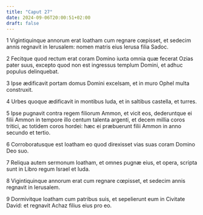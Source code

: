 ```yaml
---
title: "Caput 27"
date: 2024-09-06T20:00:51+02:00
draft: false
---
```



1 Vigintiquinque annorum erat Ioatham cum regnare cœpisset, et sedecim annis regnavit in Ierusalem: nomen matris eius Ierusa filia Sadoc.

2 Fecitque quod rectum erat coram Domino iuxta omnia quæ fecerat Ozias pater suus, excepto quod non est ingressus templum Domini, et adhuc populus delinquebat.

3 Ipse ædificavit portam domus Domini excelsam, et in muro Ophel multa construxit.

4 Urbes quoque ædificavit in montibus Iuda, et in saltibus castella, et turres.

5 Ipse pugnavit contra regem filiorum Ammon, et vicit eos, dederuntque ei filii Ammon in tempore illo centum talenta argenti, et decem millia coros tritici, ac totidem coros hordei: hæc ei præbuerunt filii Ammon in anno secundo et tertio.

6 Corroboratusque est Ioatham eo quod direxisset vias suas coram Domino Deo suo.

7 Reliqua autem sermonum Ioatham, et omnes pugnæ eius, et opera, scripta sunt in Libro regum Israel et Iuda.

8 Vigintiquinque annorum erat cum regnare cœpisset, et sedecim annis regnavit in Ierusalem.

9 Dormivitque Ioatham cum patribus suis, et sepelierunt eum in Civitate David: et regnavit Achaz filius eius pro eo.

